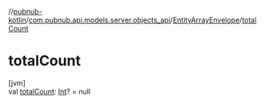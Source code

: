 //[pubnub-kotlin](../../../index.md)/[com.pubnub.api.models.server.objects_api](../index.md)/[EntityArrayEnvelope](index.md)/[totalCount](total-count.md)

# totalCount

[jvm]\
val [totalCount](total-count.md): [Int](https://kotlinlang.org/api/latest/jvm/stdlib/kotlin/-int/index.html)? = null
